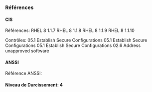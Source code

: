 ### Références

#### CIS
Références:
RHEL 8 1.1.7
RHEL 8 1.1.8
RHEL 8 1.1.9
RHEL 8 1.1.10

Contrôles:
05.1 Establish Secure Configurations
05.1 Establish Secure Configurations
05.1 Establish Secure Configurations
02.6 Address unapproved software


#### ANSSI
Référence ANSSI:

#### Niveau de Durcissement: 4
